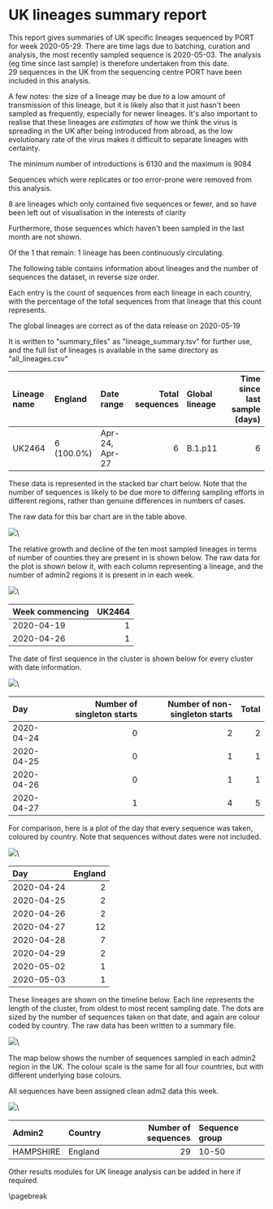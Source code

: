 
# UK lineages summary report








This report gives summaries of UK specific lineages sequenced by PORT for week 2020-05-29. 
There are time lags due to batching, curation and analysis, the most recently sampled sequence is 2020-05-03. The analysis (eg time since last sample) is therefore undertaken from this date.
<br/>
29 sequences in the UK from the sequencing centre PORT have been included in this analysis.

A few notes: the size of a lineage may be due to a low amount of transmission of this lineage, but it is likely also that it just hasn't been sampled as frequently, especially for newer lineages.
It's also important to realise that these lineages are *estimates* of how we think the virus is spreading in the UK after being introduced from abroad, as the low evolutionary rate of the virus makes it difficult to separate lineages with certainty.



The minimum number of introductions is 6130 and the maximum is 9084


Sequences which were replicates or too error-prone were removed from this analysis.



8 are lineages which only contained five sequences or fewer, and so have been left out of visualisation in the interests of clarity


Furthermore, those sequences which haven't been sampled in the last month are not shown.



Of the 1 that remain:
1 lineage has been continuously circulating.


The following table contains information about lineages and the number of sequences the dataset, in reverse size order. 

Each entry is the count of sequences from each lineage in each country, with the percentage of the total sequences from that lineage that this count represents.



The global lineages are correct as of the data release on 2020-05-19


It is written to "summary_files" as "lineage_summary.tsv" for further use, and the full list of lineages is available in the same directory as "all_lineages.csv"



| Lineage name   | England    | Date range     |   Total sequences | Global lineage   |   Time since last sample (days) |
|:---------------|:-----------|:---------------|------------------:|:-----------------|--------------------------------:|
| UK2464         | 6 (100.0%) | Apr-24, Apr-27 |                 6 | B.1.p11          |                               6 |


These data is represented in the stacked bar chart below. Note that the number of sequences is likely to be due more to differing sampling efforts in different regions, rather than genuine differences in numbers of cases. 

The raw data for this bar chart are in the table above. 






![](UK_full_report/regional_reports/results/results_PORT/figures/report_PORT_stacked_bars_by_country_1.png)\


The relative growth and decline of the ten most sampled lineages in terms of number of counties they are present in is shown below. 
The raw data for the plot is shown below it, with each column representing a lineage, and the number of admin2 regions it is present in in each week.







![](UK_full_report/regional_reports/results/results_PORT/figures/report_PORT_geog_plot_1.png)\



| Week commencing   |   UK2464 |
|:------------------|---------:|
| 2020-04-19        |        1 |
| 2020-04-26        |        1 |














The date of first sequence in the cluster is shown below for every cluster with date information. 









![](UK_full_report/regional_reports/results/results_PORT/figures/report_PORT_firsts_plot_1.png)\



| Day        |   Number of singleton starts |   Number of non-singleton starts |   Total |
|:-----------|-----------------------------:|---------------------------------:|--------:|
| 2020-04-24 |                            0 |                                2 |       2 |
| 2020-04-25 |                            0 |                                1 |       1 |
| 2020-04-26 |                            0 |                                1 |       1 |
| 2020-04-27 |                            1 |                                4 |       5 |

For comparison, here is a plot of the day that every sequence was taken, coloured by country. Note that sequences without dates were not included.





![](UK_full_report/regional_reports/results/results_PORT/figures/report_PORT_seqs_over_time_1.png)\



| Day        |   England |
|:-----------|----------:|
| 2020-04-24 |         2 |
| 2020-04-25 |         2 |
| 2020-04-26 |         2 |
| 2020-04-27 |        12 |
| 2020-04-28 |         7 |
| 2020-04-29 |         2 |
| 2020-05-02 |         1 |
| 2020-05-03 |         1 |


These lineages are shown on the timeline below. Each line represents the length of the cluster, from oldest to most recent sampling date.
The dots are sized by the number of sequences taken on that date, and again are colour coded by country.
The raw data has been written to a summary file.








![](UK_full_report/regional_reports/results/results_PORT/figures/report_PORT_make_timeline_1.png)\


The map below shows the number of sequences sampled in each admin2 region in the UK. The colour scale is the same for all four countries, but with different underlying base colours.



All sequences have been assigned clean adm2 data this week.



![](UK_full_report/regional_reports/results/results_PORT/figures/report_PORT_map_1.png)\



| Admin2    | Country   |   Number of sequences | Sequence group   |
|:----------|:----------|----------------------:|:-----------------|
| HAMPSHIRE | England   |                    29 | 10-50            |









Other results modules for UK lineage analysis can be added in here if required.

\pagebreak













